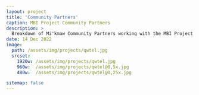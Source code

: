 ```yaml
---
layout: project
title: 'Community Partners'
caption: MBI Project Community Partners
description: >
  Breakdown of Mi'kmaw Community Partners working with the MBI Project
date: 14 Dec 2022
image: 
  path: /assets/img/projects/qwtel.jpg
  srcset: 
    1920w: /assets/img/projects/qwtel.jpg
    960w:  /assets/img/projects/qwtel@0,5x.jpg
    480w:  /assets/img/projects/qwtel@0,25x.jpg

sitemap: false
---
```

